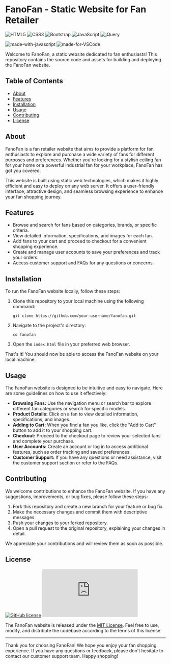 # FanoFan - Static Website for Fan Retailer

![HTML5](https://img.shields.io/badge/html5-%23E34F26.svg?style=for-the-badge&logo=html5&logoColor=white)
![CSS3](https://img.shields.io/badge/css3-%231572B6.svg?style=for-the-badge&logo=css3&logoColor=white)
![Bootstrap](https://img.shields.io/badge/bootstrap-%238511FA.svg?style=for-the-badge&logo=bootstrap&logoColor=white)
![JavaScript](https://img.shields.io/badge/javascript-%23323330.svg?style=for-the-badge&logo=javascript&logoColor=%23F7DF1E)
![jQuery](https://img.shields.io/badge/jquery-%230769AD.svg?style=for-the-badge&logo=jquery&logoColor=white)

![made-with-javascript](https://img.shields.io/badge/Frontend%20with-JavaScript-1f425f.svg)
![made-for-VSCode](https://img.shields.io/badge/Made%20for-VSCode-1f425f.svg)

Welcome to FanoFan, a static website dedicated to fan enthusiasts! This repository contains the source code and assets for building and deploying the FanoFan website.

## Table of Contents

- [About](#about)
- [Features](#features)
- [Installation](#installation)
- [Usage](#usage)
- [Contributing](#contributing)
- [License](#license)

## About

FanoFan is a fan retailer website that aims to provide a platform for fan enthusiasts to explore and purchase a wide variety of fans for different purposes and preferences. Whether you're looking for a stylish ceiling fan for your home or a powerful industrial fan for your workplace, FanoFan has got you covered.

This website is built using static web technologies, which makes it highly efficient and easy to deploy on any web server. It offers a user-friendly interface, attractive design, and seamless browsing experience to enhance your fan shopping journey.

## Features

- Browse and search for fans based on categories, brands, or specific criteria.
- View detailed information, specifications, and images for each fan.
- Add fans to your cart and proceed to checkout for a convenient shopping experience.
- Create and manage user accounts to save your preferences and track your orders.
- Access customer support and FAQs for any questions or concerns.

## Installation

To run the FanoFan website locally, follow these steps:

1. Clone this repository to your local machine using the following command:

   ```
   git clone https://github.com/your-username/fanofan.git
   ```

2. Navigate to the project's directory:

   ```
   cd fanofan
   ```

3. Open the `index.html` file in your preferred web browser.

That's it! You should now be able to access the FanoFan website on your local machine.

## Usage

The FanoFan website is designed to be intuitive and easy to navigate. Here are some guidelines on how to use it effectively:

- **Browsing Fans:** Use the navigation menu or search bar to explore different fan categories or search for specific models.
- **Product Details:** Click on a fan to view detailed information, specifications, and images.
- **Adding to Cart:** When you find a fan you like, click the "Add to Cart" button to add it to your shopping cart.
- **Checkout:** Proceed to the checkout page to review your selected fans and complete your purchase.
- **User Accounts:** Create an account or log in to access additional features, such as order tracking and saved preferences.
- **Customer Support:** If you have any questions or need assistance, visit the customer support section or refer to the FAQs.

## Contributing

We welcome contributions to enhance the FanoFan website. If you have any suggestions, improvements, or bug fixes, please follow these steps:

1. Fork this repository and create a new branch for your feature or bug fix.
2. Make the necessary changes and commit them with descriptive messages.
3. Push your changes to your forked repository.
4. Open a pull request to the original repository, explaining your changes in detail.

We appreciate your contributions and will review them as soon as possible.

## License
[![GitHub license](https://img.shields.io/github/license/Naereen/StrapDown.js.svg)](https://github.com/DehyaKhurraim/E-Learning-Platform/blob/master/LICENSE)
[![Latest release](https://badgen.net/github/release/Naereen/Strapdown.js)](https://github.com/DehyaKhurraim/E-Learning-Platform/releases)

The FanoFan website is released under the [MIT License](LICENSE). Feel free to use, modify, and distribute the codebase according to the terms of this license.

---

Thank you for choosing FanoFan! We hope you enjoy your fan shopping experience. If you have any questions or feedback, please don't hesitate to contact our customer support team. Happy shopping!
